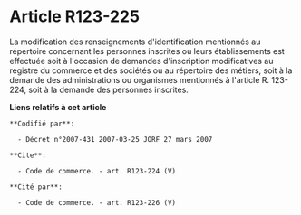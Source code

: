 # Article R123-225

La modification des renseignements d'identification mentionnés au répertoire concernant les personnes inscrites ou leurs
établissements est effectuée soit à l'occasion de demandes d'inscription modificatives au registre du commerce et des
sociétés ou au répertoire des métiers, soit à la demande des administrations ou organismes mentionnés à l'article R. 123-224,
soit à la demande des personnes inscrites.

**Liens relatifs à cet article**

	**Codifié par**:

	  - Décret n°2007-431 2007-03-25 JORF 27 mars 2007

	**Cite**:

	  - Code de commerce. - art. R123-224 (V)

	**Cité par**:

	  - Code de commerce. - art. R123-226 (V)
